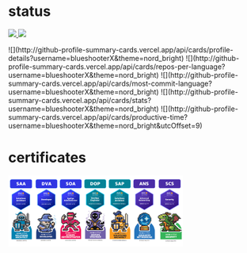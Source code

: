 # status
<p align="left">
  <a href="https://github.com/blueshooterX">
    <img height="20" src="https://komarev.com/ghpvc/?username=blueshooterX" />
  </a>
  <a href="https://github.com/blueshooterX">
    <img height="20" src="https://img.shields.io/github/followers/blueshooterX?label=follow&logo=github&style=flat" />
  </a>
</p>
![](http://github-profile-summary-cards.vercel.app/api/cards/profile-details?username=blueshooterX&theme=nord_bright)
![](http://github-profile-summary-cards.vercel.app/api/cards/repos-per-language?username=blueshooterX&theme=nord_bright)
![](http://github-profile-summary-cards.vercel.app/api/cards/most-commit-language?username=blueshooterX&theme=nord_bright)
![](http://github-profile-summary-cards.vercel.app/api/cards/stats?username=blueshooterX&theme=nord_bright)
![](http://github-profile-summary-cards.vercel.app/api/cards/productive-time?username=blueshooterX&theme=nord_bright&utcOffset=9)

# certificates
<img src="image/aws_cert2025.png" width="70%">